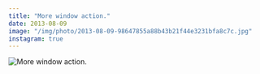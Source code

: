 ```yaml
---
title: "More window action."
date: 2013-08-09
image: "/img/photo/2013-08-09-98647855a88b43b21f44e3231bfa8c7c.jpg"
instagram: true
---
```


![More window action.](/img/photo/2013-08-09-98647855a88b43b21f44e3231bfa8c7c.jpg)
